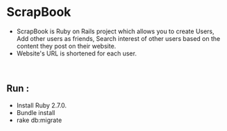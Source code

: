 <h1>ScrapBook</h1>
  <ul>
      <li>ScrapBook is Ruby on Rails project which allows you to create Users, Add other users as friends, Search interest of other users based on the content they post on their website.</li>
      <li>Website's URL is shortened for each user.</li>
  </ul>
  <br>
<h2>Run :</h2>
  <ul>
  <li> Install Ruby 2.7.0.</li>
  <li>  Bundle install </li>
  <li> rake db:migrate </li>
  </ul>

   
